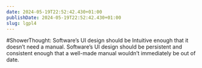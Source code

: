 ```yaml
---
date: 2024-05-19T22:52:42.430+01:00
publishDate: 2024-05-19T22:52:42.430+01:00
slug: lgpl4
---
```


#ShowerThought:
Software’s UI design should be Intuitive enough that it doesn’t need a manual.
Software’s UI design should be persistent and consistent enough that a well-made manual wouldn’t immediately be out of date.
